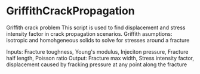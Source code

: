 # GriffithCrackPropagation
Griffith crack problem
This script is used to find displacement and stress intensity factor in crack propagation scenarios. 
Griffith asumptions: isotropic and homohgeneous solids to solve for stresses around a fracture

Inputs: Fracture toughness, Young's modulus, Injeciton pressure, Fracture half length, Poisson ratio
Output: Fracture max width, Stress intensity factor, displacement caused by fracking pressure at any point along the fracture 
